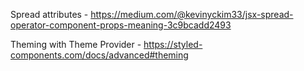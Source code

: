 Spread attributes - https://medium.com/@kevinyckim33/jsx-spread-operator-component-props-meaning-3c9bcadd2493

Theming with Theme Provider - https://styled-components.com/docs/advanced#theming

